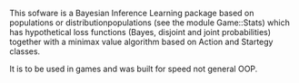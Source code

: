This sofware is a Bayesian Inference Learning package based on populations
or distributionpopulations (see the module Game::Stats) which has 
hypothetical loss functions (Bayes, disjoint and joint probabilities) together
with a minimax value algorithm based on Action and Startegy classes.

It is to be used in games and was built for speed not general OOP.
